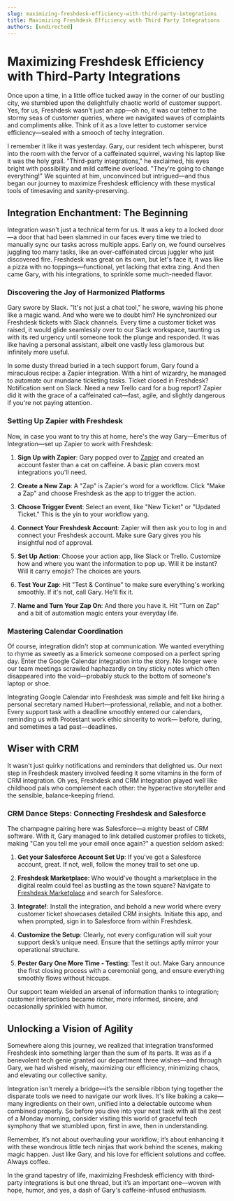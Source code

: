 ```yaml
---
slug: maximizing-freshdesk-efficiency-with-third-party-integrations
title: Maximizing Freshdesk Efficiency with Third Party Integrations
authors: [undirected]
---
```



# Maximizing Freshdesk Efficiency with Third-Party Integrations

Once upon a time, in a little office tucked away in the corner of our bustling city, we stumbled upon the delightfully chaotic world of customer support. Yes, for us, Freshdesk wasn't just an app—oh no, it was our tether to the stormy seas of customer queries, where we navigated waves of complaints and compliments alike. Think of it as a love letter to customer service efficiency—sealed with a smooch of techy integration.

I remember it like it was yesterday. Gary, our resident tech whisperer, burst into the room with the fervor of a caffeinated squirrel, waving his laptop like it was the holy grail. "Third-party integrations," he exclaimed, his eyes bright with possibility and mild caffeine overload. "They're going to change everything!" We squinted at him, unconvinced but intrigued—and thus began our journey to maximize Freshdesk efficiency with these mystical tools of timesaving and sanity-preserving.

## Integration Enchantment: The Beginning

Integration wasn't just a technical term for us. It was a key to a locked door—a door that had been slammed in our faces every time we tried to manually sync our tasks across multiple apps. Early on, we found ourselves juggling too many tasks, like an over-caffeinated circus juggler who just discovered fire. Freshdesk was great on its own, but let's face it, it was like a pizza with no toppings—functional, yet lacking that extra zing. And then came Gary, with his integrations, to sprinkle some much-needed flavor.

### Discovering the Joy of Harmonized Platforms

Gary swore by Slack. "It's not just a chat tool," he swore, waving his phone like a magic wand. And who were we to doubt him? He synchronized our Freshdesk tickets with Slack channels. Every time a customer ticket was raised, it would glide seamlessly over to our Slack workspace, taunting us with its red urgency until someone took the plunge and responded. It was like having a personal assistant, albeit one vastly less glamorous but infinitely more useful. 

In some dusty thread buried in a tech support forum, Gary found a miraculous recipe: a Zapier integration. With a hint of wizardry, he managed to automate our mundane ticketing tasks. Ticket closed in Freshdesk? Notification sent on Slack. Need a new Trello card for a bug report? Zapier did it with the grace of a caffeinated cat—fast, agile, and slightly dangerous if you're not paying attention.

### Setting Up Zapier with Freshdesk

Now, in case you want to try this at home, here's the way Gary—Emeritus of Integration—set up Zapier to work with Freshdesk:

1. **Sign Up with Zapier**: Gary popped over to [Zapier](https://www.zapier.com) and created an account faster than a cat on caffeine. A basic plan covers most integrations you'll need.

2. **Create a New Zap**: A "Zap" is Zapier's word for a workflow. Click "Make a Zap" and choose Freshdesk as the app to trigger the action.

3. **Choose Trigger Event**: Select an event, like "New Ticket" or "Updated Ticket." This is the yin to your workflow yang.

4. **Connect Your Freshdesk Account**: Zapier will then ask you to log in and connect your Freshdesk account. Make sure Gary gives you his insightful nod of approval.

5. **Set Up Action**: Choose your action app, like Slack or Trello. Customize how and where you want the information to pop up. Will it be instant? Will it carry emojis? The choices are yours.

6. **Test Your Zap**: Hit "Test & Continue" to make sure everything's working smoothly. If it's not, call Gary. He'll fix it.

7. **Name and Turn Your Zap On**: And there you have it. Hit "Turn on Zap" and a bit of automation magic enters your everyday life.

### Mastering Calendar Coordination

Of course, integration didn't stop at communication. We wanted everything to rhyme as sweetly as a limerick someone composed on a perfect spring day. Enter the Google Calendar integration into the story. No longer were our team meetings scrawled haphazardly on tiny sticky notes which often disappeared into the void—probably stuck to the bottom of someone's laptop or shoe.

Integrating Google Calendar into Freshdesk was simple and felt like hiring a personal secretary named Hubert—professional, reliable, and not a bother. Every support task with a deadline smoothly entered our calendars, reminding us with Protestant work ethic sincerity to work— before, during, and sometimes a tad past—deadlines.

## Wiser with CRM

It wasn't just quirky notifications and reminders that delighted us. Our next step in Freshdesk mastery involved feeding it some vitamins in the form of CRM integration. Oh yes, Freshdesk and CRM integration played well like childhood pals who complement each other: the hyperactive storyteller and the sensible, balance-keeping friend.

### CRM Dance Steps: Connecting Freshdesk and Salesforce

The champagne pairing here was Salesforce—a mighty beast of CRM software. With it, Gary managed to link detailed customer profiles to tickets, making "Can you tell me your email once again?" a question seldom asked:

1. **Get your Salesforce Account Set Up**: If you’ve got a Salesforce account, great. If not, well, follow the money trail to set one up.

2. **Freshdesk Marketplace**: Who would've thought a marketplace in the digital realm could feel as bustling as the town square? Navigate to [Freshdesk Marketplace](https://www.freshworks.com/apps/) and search for Salesforce.

3. **Integrate!**: Install the integration, and behold a new world where every customer ticket showcases detailed CRM insights. Initiate this app, and when prompted, sign in to Salesforce from within Freshdesk.

4. **Customize the Setup**: Clearly, not every configuration will suit your support desk’s unique need. Ensure that the settings aptly mirror your operational structure.

5. **Pester Gary One More Time - Testing**: Test it out. Make Gary announce the first closing process with a ceremonial gong, and ensure everything smoothly flows without hiccups.

Our support team wielded an arsenal of information thanks to integration; customer interactions became richer, more informed, sincere, and occasionally sprinkled with humor.

## Unlocking a Vision of Agility

Somewhere along this journey, we realized that integration transformed Freshdesk into something larger than the sum of its parts. It was as if a benevolent tech genie granted our department three wishes—and through Gary, we had wished wisely, maximizing our efficiency, minimizing chaos, and elevating our collective sanity.

Integration isn't merely a bridge—it’s the sensible ribbon tying together the disparate tools we need to navigate our work lives. It's like baking a cake—many ingredients on their own, unified into a delectable outcome when combined properly. So before you dive into your next task with all the zest of a Monday morning, consider visiting this world of graceful tech symphony that we stumbled upon, first in awe, then in understanding.

Remember, it’s not about overhauling your workflow; it’s about enhancing it with these wondrous little tech ninjas that work behind the scenes, making magic happen. Just like Gary, and his love for efficient solutions and coffee. Always coffee. 

In the grand tapestry of life, maximizing Freshdesk efficiency with third-party integrations is but one thread, but it’s an important one—woven with hope, humor, and yes, a dash of Gary's caffeine-infused enthusiasm.